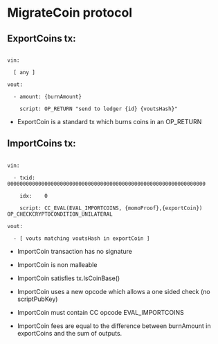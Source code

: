 # MigrateCoin protocol



## ExportCoins tx:



```

vin:

  [ any ]

vout:

  - amount: {burnAmount}

    script: OP_RETURN "send to ledger {id} {voutsHash}"

```



* ExportCoin is a standard tx which burns coins in an OP_RETURN



## ImportCoins tx:



```

vin:

  - txid:   0000000000000000000000000000000000000000000000000000000000000000

    idx:    0

    script: CC_EVAL(EVAL_IMPORTCOINS, {momoProof},{exportCoin}) OP_CHECKCRYPTOCONDITION_UNILATERAL

vout:

  - [ vouts matching voutsHash in exportCoin ]

```



* ImportCoin transaction has no signature

* ImportCoin is non malleable

* ImportCoin satisfies tx.IsCoinBase()

* ImportCoin uses a new opcode which allows a one sided check (no scriptPubKey)

* ImportCoin must contain CC opcode EVAL_IMPORTCOINS

* ImportCoin fees are equal to the difference between burnAmount in exportCoins and the sum of outputs.
